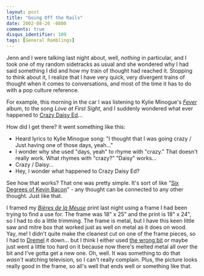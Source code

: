 ```yaml
---
layout: post
title: "Going Off the Rails"
date: 2002-08-20 -0800
comments: true
disqus_identifier: 109
tags: [General Ramblings]
---
```

Jenn and I were talking last night about, well, *nothing* in particular,
and I took one of my random sidetracks as usual and she wondered why I
had said something I did and how my train of thought had reached it.
Stopping to think about it, I realize that I have very quick, very
divergent trains of thought when it comes to conversations, and most of
the time it has to do with a pop culture reference.
 
 For example, this morning in the car I was listening to Kylie Minogue's
[*Fever*](http://www.amazon.com/exec/obidos/ASIN/B00005Y228/mhsvortex)
album, to the song *Love at First Sight*, and I suddenly wondered what
ever happened to [Crazy Daisy
Ed](http://www.everything2.com/index.pl?lastnode_id=379673&node_id=27419)...
 
 How did I get there? It went something like this:
-   Heard lyrics to Kylie Minogue song: "I thought that I was going
    crazy / Just having one of those days, yeah..."
-   I wonder why she used "days, yeah" to rhyme with "crazy." That
    doesn't really work. What rhymes with "crazy?" "Daisy" works...
-   Crazy / Daisy...
-   Hey, I wonder what happened to Crazy Daisy Ed?


 
 See how that works? That one was pretty simple. It's sort of like "[Six
Degrees of Kevin Bacon](http://www.cs.virginia.edu/oracle/)" - any
thought can be connected to any other thought. Just like that.
 
 I framed my *[Bières de la
Meuse](http://www.allposters.com/gallery.asp?aid=273632&item=290944)*
print last night using a frame I had been trying to find a use for. The
frame was 18" x 25" and the print is 18" x 24", so I had to do a little
trimming. The frame is metal, but I have this keen little saw and mitre
box that worked just as well on metal as it does on wood. Yay, me! I
didn't quite make the cleanest cut on one of the frame pieces, so I had
to [Dremel](http://www.dremel.com/) it down... but I think I either used
[the wrong
bit](http://www.dremel.com/productdisplay/bit_template.asp?SKU=932&Color=009933)
or maybe just went a little too hard on it because now there's melted
metal all over the bit and I've gotta get a new one. Oh, well. It was
something to do that *wasn't* watching television, so I can't really
complain. Plus, the picture looks really good in the frame, so all's
well that ends well or something like that.
